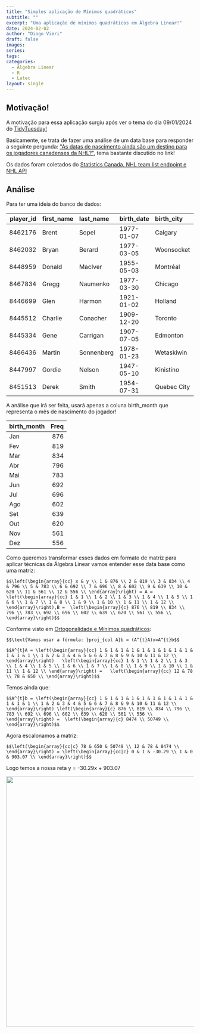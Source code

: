 ```yaml
---
title: "Simples aplicação de Mínimos quadráticos"
subtitle: ""
excerpt: "Uma aplicação de mínimos quadráticos em Álgebra Linear!"
date: 2024-02-02
author: "Diogo Vieri"
draft: false
images:
series:
tags:
categories:
  - Álgebra Linear
  - R
  - Latec
layout: single
---
```


## Motivação!

A motivação para essa aplicação surgiu após ver o tema do dia 09/01/2024 do [TidyTuesday!](https://github.com/rfordatascience/tidytuesday)

Basicamente, se trata de fazer uma análise de um data base para responder a seguinte pergunda: ["As datas de nascimento ainda são um destino para os jogadores canadenses da NHL?"](https://jlaw.netlify.app/2023/12/04/are-birth-dates-still-destiny-for-canadian-nhl-players/), tema bastante discutido no link!

Os dados foram coletados do [Statistics Canada, NHL team list endpoint e NHL API](https://www150.statcan.gc.ca/t1/tbl1/en/tv.action?pid=1310041501&pickMembers%5B0%5D=3.1&cubeTimeFrame.startYear=1991&cubeTimeFrame.endYear=2022&referencePeriods=19910101%2C20220101)

## Análise

Para ter uma ideia do banco de dados:


| player_id|first_name |last_name  |birth_date |birth_city  |birth_country |birth_state_province | birth_year| birth_month|
|---------:|:----------|:----------|:----------|:-----------|:-------------|:--------------------|----------:|-----------:|
|   8462176|Brent      |Sopel      |1977-01-07 |Calgary     |CAN           |Alberta              |       1977|           1|
|   8462032|Bryan      |Berard     |1977-03-05 |Woonsocket  |USA           |Rhode Island         |       1977|           3|
|   8448959|Donald     |MacIver    |1955-05-03 |Montréal    |CAN           |Quebec               |       1955|           5|
|   8467834|Gregg      |Naumenko   |1977-03-30 |Chicago     |USA           |Illinois             |       1977|           3|
|   8446699|Glen       |Harmon     |1921-01-02 |Holland     |CAN           |Manitoba             |       1921|           1|
|   8445512|Charlie    |Conacher   |1909-12-20 |Toronto     |CAN           |Ontario              |       1909|          12|
|   8445334|Gene       |Carrigan   |1907-07-05 |Edmonton    |CAN           |Alberta              |       1907|           7|
|   8466436|Martin     |Sonnenberg |1978-01-23 |Wetaskiwin  |CAN           |Alberta              |       1978|           1|
|   8447997|Gordie     |Nelson     |1947-05-10 |Kinistino   |CAN           |Saskatchewan         |       1947|           5|
|   8451513|Derek      |Smith      |1954-07-31 |Quebec City |CAN           |Quebec               |       1954|           7|

A análise que irá ser feita, usará apenas a coluna birth_month que representa o mês de nascimento do jogador!


|birth_month | Freq|
|:-----------|----:|
|Jan         |  876|
|Fev         |  819|
|Mar         |  834|
|Abr         |  796|
|Mai         |  783|
|Jun         |  692|
|Jul         |  696|
|Ago         |  602|
|Set         |  639|
|Out         |  620|
|Nov         |  561|
|Dez         |  556|

Como queremos transformar esses dados em formato de matriz para aplicar técnicas da Álgebra Linear vamos entender esse data base como uma matriz:

`$$\left(\begin{array}{cc}
  x & y \\
  1 & 876 \\
  2 & 819 \\
  3 & 834 \\
  4 & 796 \\
  5 & 783 \\
  6 & 692 \\
  7 & 696 \\
  8 & 602 \\
  9 & 639 \\
  10 & 620 \\
  11 & 561 \\
  12 & 556 \\
  \end{array}\right) = A = 
  \left(\begin{array}{cc}
  1 & 1 \\
  1 & 2 \\
  1 & 3 \\
  1 & 4 \\
  1 & 5 \\
  1 & 6 \\
  1 & 7 \\
  1 & 8 \\
  1 & 9 \\
  1 & 10 \\
  1 & 11 \\
  1 & 12 \\
  \end{array}\right),B = 
  \left(\begin{array}{c}
  876 \\
  819 \\
  834 \\
  796 \\
  783 \\
  692 \\
  696 \\
  602 \\
  639 \\
  620 \\
  561 \\
  556 \\
  \end{array}\right)$$`

Conforme visto em [Ortogonalidade e Mínimos quadráticos](https://diogovieri.rbind.io/blog/vetores-ortogonais/):

`$$\text{Vamos usar a fórmula: }proj_{col A}b = (A^{t}A)x=A^{t}b$$`

`$$A^{t}A = \left(\begin{array}{cc}
  1 & 1 & 1 & 1 & 1 & 1 & 1 & 1 & 1 & 1 & 1 & 1 \\
  1 & 2 & 3 & 4 & 5 & 6 & 7 & 8 & 9 & 10 & 11 & 12 \\
  \end{array}\right)   \left(\begin{array}{cc}
  1 & 1 \\
  1 & 2 \\
  1 & 3 \\
  1 & 4 \\
  1 & 5 \\
  1 & 6 \\
  1 & 7 \\
  1 & 8 \\
  1 & 9 \\
  1 & 10 \\
  1 & 11 \\
  1 & 12 \\
  \end{array}\right) =   \left(\begin{array}{cc}
  12 & 78 \\
  78 & 650 \\
  \end{array}\right)$$`
  
Temos ainda que:
  
`$$A^{t}b = \left(\begin{array}{cc}
  1 & 1 & 1 & 1 & 1 & 1 & 1 & 1 & 1 & 1 & 1 & 1 \\
  1 & 2 & 3 & 4 & 5 & 6 & 7 & 8 & 9 & 10 & 11 & 12 \\
  \end{array}\right) \left(\begin{array}{c}
  876 \\
  819 \\
  834 \\
  796 \\
  783 \\
  692 \\
  696 \\
  602 \\
  639 \\
  620 \\
  561 \\
  556 \\
  \end{array}\right) = 
  \left(\begin{array}{c}
  8474 \\
  50749 \\
  \end{array}\right)$$`
  
Agora escalonamos a matriz:

`$$\left(\begin{array}{cc|c}
  78 & 650 & 50749 \\
  12 & 78 & 8474 \\
  \end{array}\right) = \left(\begin{array}{cc|c}
  0 & 1 & -30.29 \\
  1 & 0 & 903.07 \\
  \end{array}\right)$$`
  
Logo temos a nossa reta y = -30.29x + 903.07




<img src="{{< blogdown/postref >}}index_files/figure-html/unnamed-chunk-4-1.png" width="672" />
